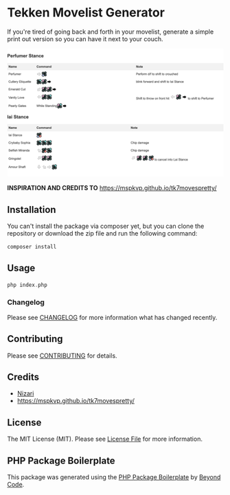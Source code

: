# Tekken Movelist Generator

If you're tired of going back and forth in your movelist, generate a simple print out version so you can have it next to your couch.

<!-- I want to show the image poc_generated_content.jpg here in assets folder with markdown -->

[![poc_generated_content.jpg](assets/poc_generated_content.jpg)](assets/poc_generated_content.jpg)


**INSPIRATION AND CREDITS TO** https://mspkvp.github.io/tk7movespretty/

## Installation

You can't install the package via composer yet, but you can clone the repository or download the zip file and run the following command:

```bash
composer install
```

## Usage

```php
php index.php
```

### Changelog

Please see [CHANGELOG](CHANGELOG.md) for more information what has changed recently.

## Contributing

Please see [CONTRIBUTING](CONTRIBUTING.md) for details.

## Credits

-   [Nizari](https://github.com/nizari)
-   https://mspkvp.github.io/tk7movespretty/

## License

The MIT License (MIT). Please see [License File](LICENSE.md) for more information.

## PHP Package Boilerplate

This package was generated using the [PHP Package Boilerplate](https://laravelpackageboilerplate.com) by [Beyond Code](http://beyondco.de/).
